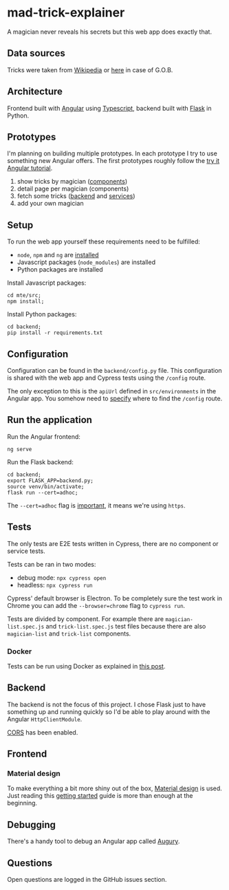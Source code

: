 # mad-trick-explainer

A magician never reveals his secrets but this web app does exactly that.

## Data sources

Tricks were taken from [Wikipedia](https://en.wikipedia.org/wiki/List_of_magic_tricks) or [here](https://arresteddevelopment.fandom.com/wiki/G.O.B.%27s_illusions) in case of G.O.B.

## Architecture

Frontend built with [Angular](https://angular.io/) using [Typescript](https://www.typescriptlang.org/), backend built with [Flask](https://flask.palletsprojects.com/en/1.1.x/) in Python.

## Prototypes

I'm planning on building multiple prototypes. In each prototype I try to use something new Angular offers. The first prototypes roughly follow the [try it Angular tutorial](https://angular.io/start).

1) show tricks by magician ([components](https://angular.io/guide/architecture-components))
2) detail page per magician (components)
3) fetch some tricks ([backend](https://angular.io/guide/http#setup-for-server-communication) and [services](https://angular.io/guide/architecture-services))
4) add your own magician

## Setup

To run the web app yourself these requirements need to be fulfilled:

- `node`, `npm` and `ng` are [installed](https://angular.io/guide/setup-local)
- Javascript packages (`node_modules`) are installed
- Python packages are installed

Install Javascript packages:

```
cd mte/src;
npm install;
```

Install Python packages:

```
cd backend;
pip install -r requirements.txt
```

## Configuration

Configuration can be found in the `backend/config.py` file. This configuration is shared with the web app and Cypress tests using the `/config` route.

The only exception to this is the `apiUrl` defined in `src/environments` in the Angular app. You somehow need to [specify](https://angular.io/guide/build) where to find the `/config` route.

## Run the application

Run the Angular frontend:

```
ng serve
```

Run the Flask backend:

```
cd backend;
export FLASK_APP=backend.py;
source venv/bin/activate;
flask run --cert=adhoc;
```

The `--cert=adhoc` flag is [important](https://blog.miguelgrinberg.com/post/running-your-flask-application-over-https), it means we're using `https`.

## Tests

The only tests are E2E tests written in Cypress, there are no component or service tests.

Tests can be ran in two modes:

- debug mode: `npx cypress open`
- headless: `npx cypress run`

Cypress' default browser is Electron. To be completely sure the test work in Chrome you can add the `--browser=chrome` flag to `cypress run`. 

Tests are divided by component. For example there are `magician-list.spec.js` and `trick-list.spec.js` test files because there are also `magician-list` and `trick-list` components.

### Docker

Tests can be run using Docker as explained in [this post](https://www.cypress.io/blog/2019/05/02/run-cypress-with-a-single-docker-command).

## Backend

The backend is not the focus of this project. I chose Flask just to have something up and running quickly so I'd be able to play around with the Angular `HttpClientModule`.

[CORS](https://flask-cors.readthedocs.io/en/latest/) has been enabled.

## Frontend

### Material design

To make everything a bit more shiny out of the box, [Material design](https://material.io/design/) is used. Just reading this [getting started](https://material.angular.io/guide/getting-started) guide is more than enough at the beginning.

## Debugging

There's a handy tool to debug an Angular app called [Augury](https://augury.rangle.io/).

## Questions

Open questions are logged in the GitHub issues section.


